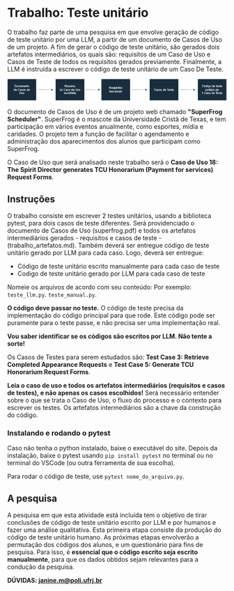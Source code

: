 # Trabalho: Teste unitário #
O trabalho faz parte de uma pesquisa em que envolve geração de código de teste unitário por uma LLM, a partir de um documento de Casos de Uso de um projeto. A fim de gerar o código de teste unitário, são gerados dois artefatos intermediários, os quais são: requisitos de um Caso de Uso e Casos de Teste de todos os requisitos gerados previamente. Finalmente, a LLM é instruída a escrever o código de teste unitário de um Caso De Teste.

![](https://github.com/mhnjqm/unittest_req/blob/master/diagram.png?raw=true)

O documento de Casos de Uso é de um projeto web chamado **"SuperFrog Scheduler"**. SuperFrog é o mascote da Universidade Cristã de Texas, e tem participação em vários eventos anualmente, como esportes, mídia e caridades. O projeto tem a função de facilitar o agendamento e administração dos aparecimentos dos alunos que participam como SuperFrog.

O Caso de Uso que será analisado neste trabalho será o **Caso de Uso 18: The Spirit Director generates TCU Honorarium (Payment for services) Request Forms**.

## Instruções ##
O trabalho consiste em escrever 2 testes unitários, usando a biblioteca pytest, para dois casos de teste diferentes. Será providenciado o documento de Casos de Uso (superfrog.pdf) e todos os artefatos intermediários gerados - requisitos e casos de teste - (trabalho_artefatos.md). Também deverá ser entregue código de teste unitário gerado por LLM para cada caso. Logo, deverá ser entregue:
* Código de teste unitário escrito manualmente para cada caso de teste
* Codigo de teste unitário gerado por LLM para cada caso de teste

Nomeie os arquivos de acordo com seu conteúdo:
Por exemplo: `teste_llm.py`. `teste_manual.py`.

**O código deve passar no teste.**
O código de teste precisa da implementação do código principal para que rode. Este código pode ser puramente para o teste passe, e não precisa ser uma implementação real. 

**Vou saber identificar se os códigos são escritos por LLM. Não tente a sorte!**

Os Casos de Testes para serem estudados são: **Test Case 3: Retrieve Completed Appearance Requests** e **Test Case 5: Generate TCU Honorarium Request Forms**.

**Leia o caso de uso e todos os artefatos intermediários (requisitos e casos de testes), e não apenas os casos escolhidos!** Será necessário entender sobre o que se trata o Caso de Uso, o fluxo do processo e o contexto para escrever os testes. Os artefatos intermediários são a chave da construção do código.

### Instalando e rodando o pytest ###
Caso não tenha o python instalado, baixe o executável do site. Depois da instalação, baixe o pytest usando `pip install pytest` no terminal ou no terminal do VSCode (ou outra ferramenta de sua escolha).

Para rodar o código de teste, use `pytest nome_do_arquivo.py`.  


## A pesquisa ##
A pesquisa em que esta atividade está incluída tem o objetivo de tirar conclusões de código de teste unitário escrito por LLM e por humanos e fazer uma análise qualitativa. Esta primeira etapa consiste da produção do código de teste unitário humano. As próximas etapas envolverão a permutação dos códigos dos alunos, e um questionário para fins de pesquisa. Para isso, é **essencial que o código escrito seja escrito manualmente**, para que os dados obtidos sejam relevantes para a condução da pesquisa.


**DÚVIDAS: janine.m@poli.ufrj.br**
